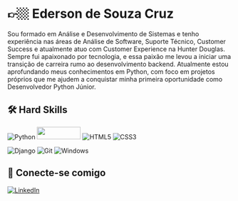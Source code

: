 # 👉🏼 Ederson de Souza Cruz

Sou formado em Análise e Desenvolvimento de Sistemas e tenho experiência nas áreas de Análise de Software, Suporte Técnico, Customer Success e atualmente atuo com Customer Experience na Hunter Douglas.
Sempre fui apaixonado por tecnologia, e essa paixão me levou a iniciar uma transição de carreira rumo ao desenvolvimento backend.
Atualmente estou aprofundando meus conhecimentos em Python, com foco em projetos próprios que me ajudem a conquistar minha primeira oportunidade como Desenvolvedor Python Júnior.




## 🛠 Hard Skills

![Python](https://img.shields.io/badge/python-3670A0?style=for-the-badge&logo=python&logoColor=ffdd54)
<img src="https://www.pythonguis.com/static/images/libraries/pyside6.png" width="98" height="28" />
![HTML5](https://img.shields.io/badge/HTML5-E34F26?style=for-the-badge&logo=html5&logoColor=white)
![CSS3](https://img.shields.io/badge/CSS3-1572B6?style=for-the-badge&logo=css3&logoColor=white)

![Django](https://img.shields.io/badge/django-%23092E20.svg?style=for-the-badge&logo=django&logoColor=white)
![Git](https://img.shields.io/badge/GIT-E44C30?style=for-the-badge&logo=git&logoColor=white)
![Windows](https://img.shields.io/badge/Windows-000?style=for-the-badge&logo=windows&logoColor=2CA5E0)





## 🔗 Conecte-se comigo
[![LinkedIn](https://img.shields.io/badge/LinkedIn-0077B5?style=for-the-badge&logo=linkedin&logoColor=white)](https://www.linkedin.com/in/edersoncruz/) 
